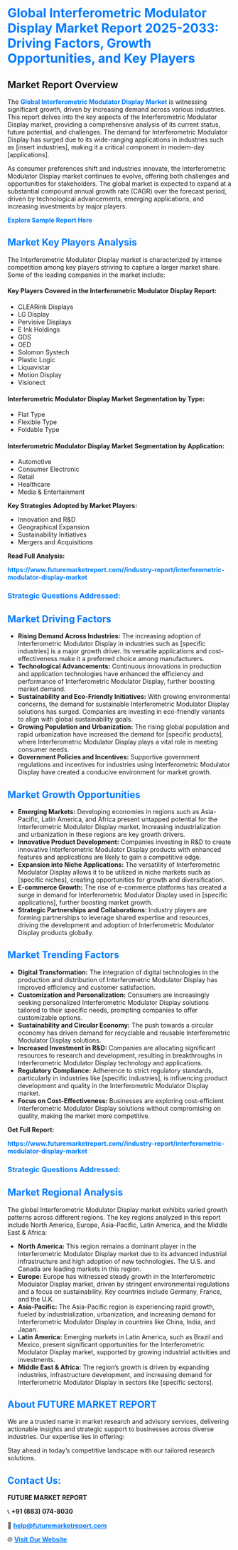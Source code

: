 <h1 style="color: #007BFF;">Global Interferometric Modulator Display Market Report 2025-2033: Driving Factors, Growth Opportunities, and Key Players</h1>

<section id="overview">
<h2>Market Report Overview</h2>
<p>The <a href="https://www.futuremarketreport.com//industry-report/interferometric-modulator-display-market" style="color: #007BFF; text-decoration: none;"><strong>Global Interferometric Modulator Display Market</strong></a> is witnessing significant growth, driven by increasing demand across various industries. This report delves into the key aspects of the Interferometric Modulator Display market, providing a comprehensive analysis of its current status, future potential, and challenges. The demand for Interferometric Modulator Display has surged due to its wide-ranging applications in industries such as [insert industries], making it a critical component in modern-day [applications].</p>
<p>As consumer preferences shift and industries innovate, the Interferometric Modulator Display market continues to evolve, offering both challenges and opportunities for stakeholders. The global market is expected to expand at a substantial compound annual growth rate (CAGR) over the forecast period, driven by technological advancements, emerging applications, and increasing investments by major players.</p>
</section>

<section id="overview">
<p><a href="https://www.futuremarketreport.com//request-sample/reportId=75218" style="color: #007BFF; text-decoration: none;"><strong>Explore Sample Report Here</strong></a></p>
</section>

<section id="key-players">
<h2 style="color: #007BFF;">Market Key Players Analysis</h2>
<p>The Interferometric Modulator Display market is characterized by intense competition among key players striving to capture a larger market share. Some of the leading companies in the market include:</p>
<h4>Key Players Covered in the Interferometric Modulator Display Report:</h4>
<ul><li>CLEARink Displays</li><li>LG Display</li><li>Pervisive Displays</li><li>E Ink Holdings</li><li>GDS</li><li>OED</li><li>Solomon Systech</li><li>Plastic Logic</li><li>Liquavistar</li><li>Motion Display</li><li>Visionect</li></ul>
<h4>Interferometric Modulator Display Market Segmentation by Type:</h4>
<ul><li>Flat Type</li><li>Flexible Type</li><li>Foldable Type</li></ul>

<h4>Interferometric Modulator Display Market Segmentation by Application:</h4>
<ul><li>Automotive</li><li>Consumer Electronic</li><li>Retail</li><li>Healthcare</li><li>Media &amp; Entertainment</li></ul>
<p><strong>Key Strategies Adopted by Market Players:</strong></p>
<ul>
<li>Innovation and R&D</li>
<li>Geographical Expansion</li>
<li>Sustainability Initiatives</li>
<li>Mergers and Acquisitions</li>
</ul>
</section>

<section>
<p><strong>Read Full Analysis: </strong></p><a href="https://www.futuremarketreport.com//industry-report/interferometric-modulator-display-market" style="color: #007BFF; text-decoration: none;"><strong>https://www.futuremarketreport.com//industry-report/interferometric-modulator-display-market</strong></a>
<h3 style="color: #007BFF;">Strategic Questions Addressed:</h3>
</section>

<section id="driving-factors">
<h2 style="color: #007BFF;">Market Driving Factors</h2>
<ul>
<li><strong>Rising Demand Across Industries:</strong> The increasing adoption of Interferometric Modulator Display in industries such as [specific industries] is a major growth driver. Its versatile applications and cost-effectiveness make it a preferred choice among manufacturers.</li>
<li><strong>Technological Advancements:</strong> Continuous innovations in production and application technologies have enhanced the efficiency and performance of Interferometric Modulator Display, further boosting market demand.</li>
<li><strong>Sustainability and Eco-Friendly Initiatives:</strong> With growing environmental concerns, the demand for sustainable Interferometric Modulator Display solutions has surged. Companies are investing in eco-friendly variants to align with global sustainability goals.</li>
<li><strong>Growing Population and Urbanization:</strong> The rising global population and rapid urbanization have increased the demand for [specific products], where Interferometric Modulator Display plays a vital role in meeting consumer needs.</li>
<li><strong>Government Policies and Incentives:</strong> Supportive government regulations and incentives for industries using Interferometric Modulator Display have created a conducive environment for market growth.</li>
</ul>
</section>

<section id="growth-opportunities">
<h2 style="color: #007BFF;">Market Growth Opportunities</h2>
<ul>
<li><strong>Emerging Markets:</strong> Developing economies in regions such as Asia-Pacific, Latin America, and Africa present untapped potential for the Interferometric Modulator Display market. Increasing industrialization and urbanization in these regions are key growth drivers.</li>
<li><strong>Innovative Product Development:</strong> Companies investing in R&D to create innovative Interferometric Modulator Display products with enhanced features and applications are likely to gain a competitive edge.</li>
<li><strong>Expansion into Niche Applications:</strong> The versatility of Interferometric Modulator Display allows it to be utilized in niche markets such as [specific niches], creating opportunities for growth and diversification.</li>
<li><strong>E-commerce Growth:</strong> The rise of e-commerce platforms has created a surge in demand for Interferometric Modulator Display used in [specific applications], further boosting market growth.</li>
<li><strong>Strategic Partnerships and Collaborations:</strong> Industry players are forming partnerships to leverage shared expertise and resources, driving the development and adoption of Interferometric Modulator Display products globally.</li>
</ul>
</section>

<section id="trending-factors">
<h2 style="color: #007BFF;">Market Trending Factors</h2>
<ul>
<li><strong>Digital Transformation:</strong> The integration of digital technologies in the production and distribution of Interferometric Modulator Display has improved efficiency and customer satisfaction.</li>
<li><strong>Customization and Personalization:</strong> Consumers are increasingly seeking personalized Interferometric Modulator Display solutions tailored to their specific needs, prompting companies to offer customizable options.</li>
<li><strong>Sustainability and Circular Economy:</strong> The push towards a circular economy has driven demand for recyclable and reusable Interferometric Modulator Display solutions.</li>
<li><strong>Increased Investment in R&D:</strong> Companies are allocating significant resources to research and development, resulting in breakthroughs in Interferometric Modulator Display technology and applications.</li>
<li><strong>Regulatory Compliance:</strong> Adherence to strict regulatory standards, particularly in industries like [specific industries], is influencing product development and quality in the Interferometric Modulator Display market.</li>
<li><strong>Focus on Cost-Effectiveness:</strong> Businesses are exploring cost-efficient Interferometric Modulator Display solutions without compromising on quality, making the market more competitive.</li>
</ul>
</section>

<section>
<p><strong>Get Full Report: </strong></p><a href="https://www.futuremarketreport.com//industry-report/interferometric-modulator-display-market" style="color: #007BFF; text-decoration: none;"><strong>https://www.futuremarketreport.com//industry-report/interferometric-modulator-display-market</strong></a>
<h3 style="color: #007BFF;">Strategic Questions Addressed:</h3>
</section>


<section id="regional-analysis">
<h2 style="color: #007BFF;">Market Regional Analysis</h2>
<p>The global Interferometric Modulator Display market exhibits varied growth patterns across different regions. The key regions analyzed in this report include North America, Europe, Asia-Pacific, Latin America, and the Middle East & Africa:</p>
<ul>
<li><strong>North America:</strong> This region remains a dominant player in the Interferometric Modulator Display market due to its advanced industrial infrastructure and high adoption of new technologies. The U.S. and Canada are leading markets in this region.</li>
<li><strong>Europe:</strong> Europe has witnessed steady growth in the Interferometric Modulator Display market, driven by stringent environmental regulations and a focus on sustainability. Key countries include Germany, France, and the U.K.</li>
<li><strong>Asia-Pacific:</strong> The Asia-Pacific region is experiencing rapid growth, fueled by industrialization, urbanization, and increasing demand for Interferometric Modulator Display in countries like China, India, and Japan.</li>
<li><strong>Latin America:</strong> Emerging markets in Latin America, such as Brazil and Mexico, present significant opportunities for the Interferometric Modulator Display market, supported by growing industrial activities and investments.</li>
<li><strong>Middle East & Africa:</strong> The region’s growth is driven by expanding industries, infrastructure development, and increasing demand for Interferometric Modulator Display in sectors like [specific sectors].</li>
</ul>
</section>

<footer>
<h2 style="color: #007BFF;">About FUTURE MARKET REPORT</h2>
<p>We are a trusted name in market research and advisory services, delivering actionable insights and strategic support to businesses across diverse industries. Our expertise lies in offering:</p>

<p>Stay ahead in today’s competitive landscape with our tailored research solutions.</p>

<h2 style="color: #007BFF;">Contact Us:</h2>
<p><strong>FUTURE MARKET REPORT</strong></p>
<p>📞 <strong>+91 (883) 074-8030</strong></p>
<p>📧 <strong><a href="mailto:help@futuremarketreport.com" style="color: #007BFF;">help@futuremarketreport.com</a></strong></p>
<p>🌐 <strong><a href="https://www.futuremarketreport.com/" style="color: #007BFF;">Visit Our Website</a></strong></p>
</footer>